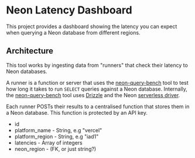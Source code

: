 # Neon Latency Dashboard

This project provides a dashboard showing the latency you can expect when querying a Neon database from different regions.


## Architecture

This tool works by ingesting data from "runners" that check their latency to
Neon databases.

A runner is a function or server that uses the [neon-query-bench](https://github.com/evanshortiss/neon-query-bench)
tool to test how long it takes to run `SELECT` queries against a Neon
database. Internally, the [neon-query-bench](https://github.com/evanshortiss/neon-query-bench)
tool uses [Drizzle](https://orm.drizzle.team/) and the Neon [serverless driver](https://github.com/neondatabase/serverless/).

Each runner POSTs their results to a centralised function that stores them in
a Neon database. This function is protected by an API key.



* id
* platform_name - String, e.g "vercel"
* platform_region - String, e.g "iad1"
* latencies - Array of integers
* neon_region - (FK, or just string?)
